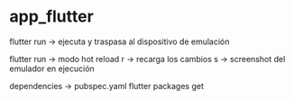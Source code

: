 # app_flutter

flutter run -> ejecuta y traspasa al dispositivo de emulación

flutter run -> modo hot reload 
          r -> recarga los cambios
          s -> screenshot del emulador en ejecución  

dependencies -> pubspec.yaml
        flutter packages get